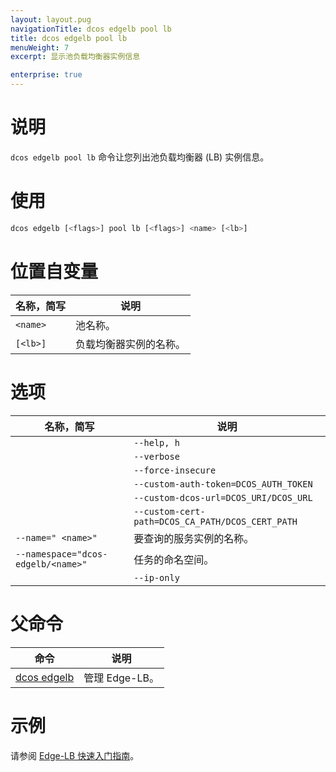```yaml
---
layout: layout.pug
navigationTitle: dcos edgelb pool lb
title: dcos edgelb pool lb
menuWeight: 7
excerpt: 显示池负载均衡器实例信息

enterprise: true
---
```


# 说明
`dcos edgelb pool lb` 命令让您列出池负载均衡器 (LB) 实例信息。

# 使用

```bash
dcos edgelb [<flags>] pool lb [<flags>] <name> [<lb>]
```

# 位置自变量

| 名称，简写 | 说明 |
|---------|-------------|
| `<name>` | 池名称。|
| `[<lb>]` | 负载均衡器实例的名称。|


# 选项

| 名称，简写 | 说明 |
|---------|-------------|
| | `--help, h` | 显示使用情况。|
| | `--verbose` | 启用额外的请求和响应记录。|
| | `--force-insecure` | 在查询服务时允许未经验证的 TLS 证书。|
| | `--custom-auth-token=DCOS_AUTH_TOKEN` | 指定在查询服务时使用的自定义授权令牌。|
| | `--custom-dcos-url=DCOS_URI/DCOS_URL` | 指定在查询服务时使用的自定义群集 URL。|
| | `--custom-cert-path=DCOS_CA_PATH/DCOS_CERT_PATH` | 指定在查询服务时使用的自定义 TLS CA 证书文件。|
| `--name=" <name>"` | 要查询的服务实例的名称。|
| `--namespace="dcos-edgelb/<name>"` | 任务的命名空间。|
| | `--ip-only` | 仅显示 IP 地址。 |

# 父命令

| 命令 | 说明 |
|---------|-------------|
| [dcos edgelb](/1.11/cli/command-reference/dcos-edgelb/) | 管理 Edge-LB。|

# 示例

请参阅 [Edge-LB 快速入门指南](/1.11/networking/edge-lb/quickstart/)。

